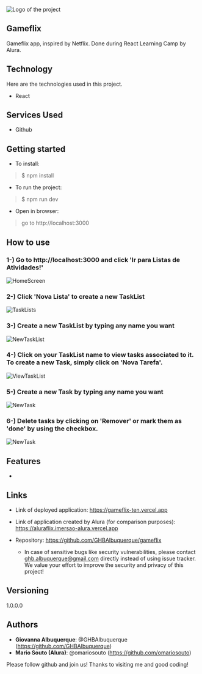 ![Logo of the project]()
 
## Gameflix

Gameflix app, inspired by Netflix. Done during React Learning Camp by Alura.
 
 
## Technology 
 
Here are the technologies used in this project.
 
* React
 
 
## Services Used
 
* Github
 
 
## Getting started
 
* To install:
>    $ npm install
* To run the project:
>    $ npm run dev
* Open in browser:
>    go to http://localhost:3000
 
## How to use
 
### 1-) Go to http://localhost:3000 and click 'Ir para Listas de Atividades!'
![HomeScreen]()

### 2-) Click 'Nova Lista' to create a new TaskList
![TaskLists]()

### 3-) Create a new TaskList by typing any name you want
![NewTaskList]()

### 4-) Click on your TaskList name to view tasks associated to it. To create a new Task, simply click on 'Nova Tarefa'.
![ViewTaskList]()

### 5-) Create a new Task by typing any name you want
![NewTask]()

### 6-) Delete tasks by clicking on 'Remover' or mark them as 'done' by using the checkbox.
![NewTask]()

 
## Features
 
  - 
 
 
## Links
 
 - Link of deployed application: https://gameflix-ten.vercel.app
 - Link of application created by Alura (for comparison purposes): https://aluraflix.imersao-alura.vercel.app
 
  - Repository: https://github.com/GHBAlbuquerque/gameflix
    - In case of sensitive bugs like security vulnerabilities, please contact
     ghb.albuquerque@gmail.com directly instead of using issue tracker. We value your effort
      to improve the security and privacy of this project!
 
 
## Versioning
 
1.0.0.0
 
 
## Authors
 
* **Giovanna Albuquerque**: @GHBAlbuquerque (https://github.com/GHBAlbuquerque)
* **Mario Souto (Alura)**: @omariosouto (https://github.com/omariosouto)
 
 
Please follow github and join us!
Thanks to visiting me and good coding!
